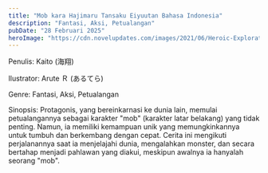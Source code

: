```yaml
---
title: "Mob kara Hajimaru Tansaku Eiyuutan Bahasa Indonesia"
description: "Fantasi, Aksi, Petualangan"
pubDate: "28 Februari 2025"
heroImage: "https://cdn.novelupdates.com/images/2021/06/Heroic-Exploration-Tale-Starting-from-Mob.jpg"
---
```


Penulis: Kaito (海翔)

Ilustrator: Arute Ｒ (あるてら)

Genre: Fantasi, Aksi, Petualangan

Sinopsis: Protagonis, yang bereinkarnasi ke dunia lain, memulai petualangannya sebagai karakter "mob" (karakter latar belakang) yang tidak penting. Namun, ia memiliki kemampuan unik yang memungkinkannya untuk tumbuh dan berkembang dengan cepat. Cerita ini mengikuti perjalanannya saat ia menjelajahi dunia, mengalahkan monster, dan secara bertahap menjadi pahlawan yang diakui, meskipun awalnya ia hanyalah seorang "mob".

